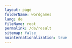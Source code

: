 ```yaml
---
layout: page
folderName: wordgames
lang: de
fileName: root
permalink: /de/result
sitemap: false
nointernationalization: true
---
```

